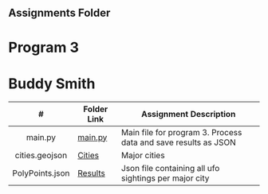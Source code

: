 ##  Assignments Folder

# Program 3
# Buddy Smith

|       #        | Folder Link                                                                                       | Assignment Description                                         |
|:--------------:|---------------------------------------------------------------------------------------------------|----------------------------------------------------------------|
|    main.py     | [main.py](http://github.com/buddyjasmith/4553-Spatial-DS-Smith/blob/main/Assignments/P03/main.py) | Main file for program 3. Process data and save results as JSON |  |
| cities.geojson | [Cities](http://github.com/buddyjasmith/4553-Spatial-DS-Smith/blob/main/Assignments/P03/cities.geojson) | Major cities                                                   |
|PolyPoints.json| [Results](http://github.com/buddyjasmith/4553-Spatial-DS-Smith/blob/main/Assignments/P03/PolyPoints.json)| Json file containing all ufo sightings per major city          |